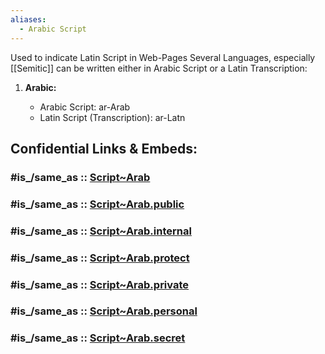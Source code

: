 ```yaml
---
aliases:
  - Arabic Script
---
```


Used to indicate Latin Script in Web-Pages 
Several Languages, especially [[Semitic]] can be written either in Arabic Script or a Latin Transcription: 

1. **Arabic:**
    
    - Arabic Script: ar-Arab
    - Latin Script (Transcription): ar-Latn


## Confidential Links & Embeds: 

### #is_/same_as :: [Script~Arab](/_Standards/Language/Scripts/Script~Arab.md) 

### #is_/same_as :: [Script~Arab.public](/_public/Language/Scripts/Script~Arab.public.md) 

### #is_/same_as :: [Script~Arab.internal](/_internal/Language/Scripts/Script~Arab.internal.md) 

### #is_/same_as :: [Script~Arab.protect](/_protect/Language/Scripts/Script~Arab.protect.md) 

### #is_/same_as :: [Script~Arab.private](/_private/Language/Scripts/Script~Arab.private.md) 

### #is_/same_as :: [Script~Arab.personal](/_personal/Language/Scripts/Script~Arab.personal.md) 

### #is_/same_as :: [Script~Arab.secret](/_secret/Language/Scripts/Script~Arab.secret.md)

